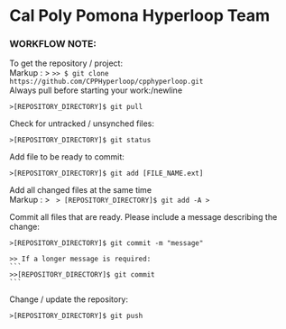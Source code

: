 # Cal Poly Pomona Hyperloop Team

### WORKFLOW NOTE:

To get the repository / project:  
Markup :  > ```
            >> $ git clone https://github.com/CPPHyperloop/cpphyperloop.git
            ```   
Always pull before starting your work:/newline
```
>[REPOSITORY_DIRECTORY]$ git pull
```
   
Check for untracked / unsynched files:   
```
>[REPOSITORY_DIRECTORY]$ git status
```
   
Add file to be ready to commit:   
```
>[REPOSITORY_DIRECTORY]$ git add [FILE_NAME.ext]
```
   
Add all changed files at the same time   
Markup : > ```
         > [REPOSITORY_DIRECTORY]$ git add -A >```

Commit all files that are ready. Please include a message describing the change:
```
>[REPOSITORY_DIRECTORY]$ git commit -m "message"
```
    >> If a longer message is required:
    ```
    >>[REPOSITORY_DIRECTORY]$ git commit
    ```
Change / update the repository:
```
>[REPOSITORY_DIRECTORY]$ git push
```